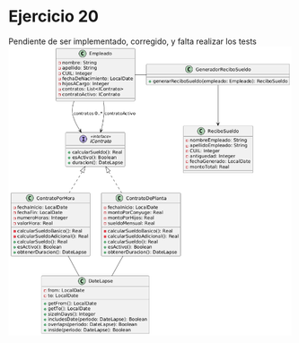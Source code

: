 # Ejercicio 20
Pendiente de ser implementado, corregido, y falta realizar los tests
![Diagrama UML](./diagrama_uml.png)
